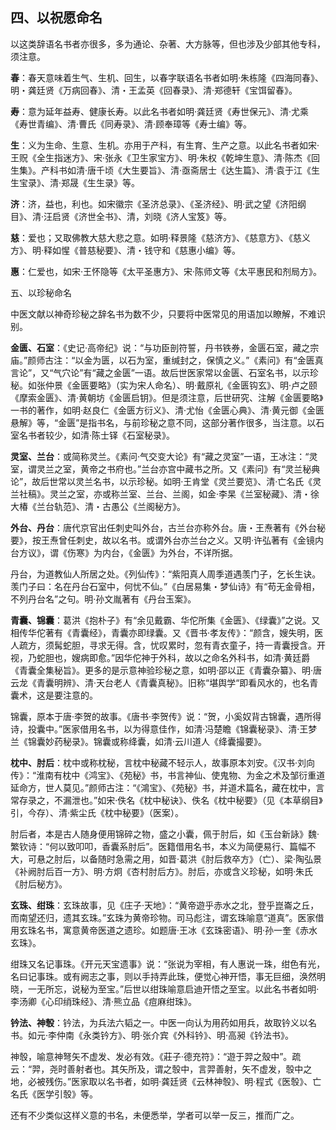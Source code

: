 ## 四、以祝愿命名

以这类辞语名书者亦很多，多为通论、杂著、大方脉等，但也涉及少部其他专科，须注意。

**春**：春天意味着生气、生机、回生，以春字联语名书者如明·朱栋隆《四海同春》、明・龚廷贤《万病回春》、清・王孟英《回春录》、清·郑德轩《宝饵留春》。

**寿**：意为延年益寿、健康长寿。以此名书者如明·龚廷贤《寿世保元》、清·尤乘《寿世青编》、清·曹氏《同寿录》、清·顾奉璋等《寿士编》等。

**生**：义为生命、生意、生机。亦用于产科，有生育、生产之意。以此名书者如宋·王贶《全生指迷方》、宋·张永《卫生家宝方》、明·朱权《乾坤生意》、清·陈杰《回生集》。产科书如清·唐千顷《大生要旨》、清·亟斋居士《达生篇》、清·袁于江《生生宝录》、清·郑晟《生生录》等。

**济**：济，益也，利也。如宋徽宗《圣济总录》、《圣济经》、明·武之望《济阳纲目》、清·汪启贤《济世全书》、清，刘晓《济人宝笈》等。

**慈**：爱也；又取佛教大慈大悲之意。如明·释景隆《慈济方》、《慈意方》、《慈义方》、明·释如惺《普慈秘要》、清・钱守和《慈惠小编》等。

**惠**：仁爱也，如宋·王怀隐等《太平圣惠方》、宋·陈师文等《太平惠民和剂局方》。

五、以珍秘命名

中医文献以神奇珍秘之辞名书为数不少，只要将中医常见的用语加以瞭解，不难识别。

**金匮、石室**：《史记·高帝纪》说：“与功臣剖符誓，丹书铁券，金匮石室，藏之宗庙。”颜师古注：“以金为匮，以石为室，重缄封之，保慎之义。”《素问》有“金匮真言论”，又“气穴论”有“藏之金匮”一语。故后世医家常以金匮、石室名书，以示珍秘。如张仲景《金匮要略》（实为宋人命名）、明·戴原礼《金匮钩玄》、明·卢之颐《摩索金匮》、清·黄朝坊《金匮启钥》。但是须注意，后世研究、注解《金匮要略》一书的著作，如明·赵良仁《金匮方衍义》、清·尤怡《金匮心典》、清·黄元御《金匮悬解》等，“金匮”是指书名，与前珍秘之意不同，这部分著作很多，当注意。以石室名书者较少，如清·陈士铎《石室秘录》。

**灵室、兰台**：或简称灵兰。《素问·气交变大论》有“藏之灵室”一语，王冰注：“灵室，谓灵兰之室，黄帝之书府也。”兰台亦宫中藏书之所。又《素问》有“灵兰秘典论”，故后世常以灵兰名书，以示珍秘。如明·王肯堂《灵兰要览》、清·亡名氏《灵兰社稿》。灵兰之室，亦或称兰室、兰台、兰阁，如金·李杲《兰室秘藏》、清・徐大椿《兰台轨范》、清・古愚公《兰阁秘方》。

**外台、丹台**：唐代京官出任刺史叫外台，古兰台亦称外台。唐・王焘著有《外台秘要》，按王焘曾任刺史，故以名书。或谓外台亦兰台之义。又明·许弘著有《金镜内台方议》，谓《伤寒》为内台，《金匮》为外台，不详所据。

丹台，为道教仙人所居之处。《列仙传》：“紫阳真人周季道遇羡门子，乞长生诀。羡门子曰：名在丹台石室中，何忧不仙。”《白居易集・梦仙诗》有“苟无金骨相，不列丹台名”之句。明·孙文胤著有《丹台玉案》。

**青囊、锦囊**：葛洪《抱朴子》有“余见戴霸、华佗所集《金匮》、《绿囊》”之说。又相传华佗著有《青囊经》，青囊亦即绿囊。又《晋书·孝友传》：“颜含，嫂失明，医人疏方，须髯蛇胆，寻求无得。含，忧叹累时，忽有青衣童子，持一青囊授含。开视，乃蛇胆也，嫂病即愈。”因华佗神于外科，故以之命名外科书，如清·黄廷爵《青囊全集秘旨》。更多的是示意神验珍秘之意，如明·邵以正《青囊杂纂》、明·唐云龙《青囊明辨》、清·天台老人《青囊真秘》。旧称“堪舆学“即看风水的，也名青囊术，这是要注意的。

锦囊，原本于唐·李贺的故事。《唐书·李贺传》说：“贺，小奚奴背古锦囊，遇所得诗，投囊中。”医家借用名书，以为得意佳作，如清·冯楚瞻《锦囊秘录》、清·王梦兰《锦囊妙药秘录》。锦囊或称绛囊，如清·云川道人《绛囊撮要》。

**枕中、肘后**：枕中或称枕秘，言枕中秘藏不轻示人，故事原本刘安。《汉书·刘向传》：“淮南有枕中《鸿宝》、《苑秘》书，书言神仙、使鬼物、为金之术及邹衍重道延命方，世人莫见。”颜师古注：“《鴻宝》、《苑秘》书，并道术篇名，藏在枕中，言常存录之，不漏泄也。”如宋·佚名《枕中秘诀》、佚名《枕中秘要》（见《本草纲目》引，今存）、清·紫尘氏《枕中秘要》（医案）。

肘后者，本是古人随身便用锦碎之物，盛之小囊，佩于肘后，如《玉台新詠》魏·繁钦诗：“何以致叩叩，香囊系肘后”。医籍借用名书，本义为简便易行、篇幅不大，可悬之肘后，以备随时急需之用，如晋·葛洪《肘后救卒方》（亡）、梁·陶弘景《补阙肘后百一方》、明·方炯《杏村肘后方》。肘后，亦或含义珍秘，如明·朱氏《肘后秘方》。

**玄珠、绀珠**：玄珠故事，见《庄子·天地》：“黄帝遊乎赤水之北，登乎崑崙之丘，而南望还归，遗其玄珠。”玄珠为黄帝珍物。司马彪注，谓玄珠喻意“道真”。医家借用玄珠名书，寓意黄帝医道之遗珍。如题唐·王冰《玄珠密语》、明·孙一奎《赤水玄珠》。

绀珠又名记事珠。《开元天宝遗事》说：“张说为宰相，有人惠说一珠，绀色有光，名曰记事珠。或有阙志之事，则以手持弄此珠，便觉心神开悟，事无巨细，涣然明晓，一无所忘，说秘为至宝。”后世以绀珠喻意启迪开悟之至宝。以此名书者如明·李汤卿《心印绡珠经》、清·熊立品《痘麻绀珠》。

**钤法、神彀**：钤法，为兵法六韬之一。中医一向认为用药如用兵，故取钤义以名书。如元·李仲南《永类钤方》、明·张介宾《外科钤》、明·高昶《钤法书》。

神彀，喻意神弩矢不虚发、发必有效。《莊子·德充符》：“遊于羿之殼中”。疏云：“羿，尧时善射者也。其矢所及，谓之彀中，言羿善射，矢不虚发，彀中之地，必被残伤。”医家取以名书者，如明·龚廷贤《云林神彀》、明·程式《医彀》、亡名氏《医学引彀》等。

还有不少类似这样义意的书名，未便悉举，学者可以举一反三，推而广之。
